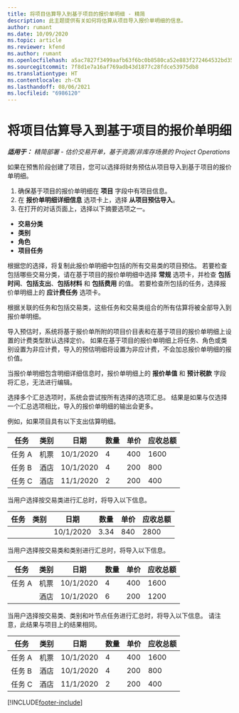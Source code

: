 ```yaml
---
title: 将项目估算导入到基于项目的报价单明细 - 精简
description: 此主题提供有关如何将估算从项目导入报价单明细的信息。
author: rumant
ms.date: 10/09/2020
ms.topic: article
ms.reviewer: kfend
ms.author: rumant
ms.openlocfilehash: a5ac7827f3499aafb63f6bc0b8580ca52e883f272464532bd353170a12b3ae55
ms.sourcegitcommit: 7f8d1e7a16af769adb43d1877c28fdce53975db8
ms.translationtype: HT
ms.contentlocale: zh-CN
ms.lasthandoff: 08/06/2021
ms.locfileid: "6986120"
---
```

# <a name="import-estimates-for-a-project-to-a-project-based-quote-line"></a>将项目估算导入到基于项目的报价单明细 

_**适用于：** 精简部署 - 估价交易开单，基于资源/非库存场景的 Project Operations_

如果在预售阶段创建了项目，您可以选择将财务预估从项目导入到基于项目的报价单明细。

1. 确保基于项目的报价单明细在 **项目** 字段中有项目信息。
2. 在 **报价单明细详细信息** 选项卡上，选择 **从项目预估导入**。
3. 在打开的对话页面上，选择以下摘要选项之一。

  - **交易分类**
  - **类别**
  - **角色** 
  - **项目任务**

根据您的选择，将复制此报价单明细中包括的所有交易类的项目预估。 若要检查包括哪些交易分类，请在基于项目的报价单明细中选择 **常规** 选项卡，并检查 **包括时间**、**包括支出**、**包括材料** 和 **包括费用** 的值。  若要检查所包括的任务，选择报价单明细上的 **应计费任务** 选项卡。

根据关联的任务和包括交易类，这些任务和交易类组合的所有估算将被全部导入到报价单明细。

导入预估时，系统将基于报价单所附的项目价目表和在基于项目的报价单明细上设置的计费类型默认选择定价。 如果在基于项目的报价单明细上将任务、角色或类别设置为非应计费，导入的预估明细将设置为非应计费，不会加总报价单明细的报价值。

当报价单明细包含明细详细信息时，报价单明细上的 **报价单值** 和 **预计税款** 字段将汇总，无法进行编辑。

选择多个汇总选项时，系统会尝试按所有选择的选项汇总。 结果是如果与仅选择一个汇总选项相比，导入的报价单明细的输出会更多。

例如，如果项目具有以下支出估算明细。

| 任务 | 类别 | 日期 | 数量 | 单价 | 应收总额 |
| --- | --- | --- | --- | --- | --- |
| 任务 A | 机票 | 10/1/2020 | 4 | 400 | 1600 |
| 任务 B | 酒店 | 10/1/2020 | 4 | 200 | 800 |
| 任务 C | 酒店 | 11/1/2020 | 2 | 200 | 400 |

当用户选择按交易类进行汇总时，将导入以下信息。

| 任务 | 类别 | 日期 | 数量 | 单价 | 应收总额 |
| --- | --- | --- | --- | --- | --- |
|||10/1/2020 | 3.34 | 840 | 2800 |

当用户选择按交易类和类别进行汇总时，将导入以下信息。

| 任务 | 类别 | 日期 | 数量 | 单价 | 应收总额 |
| --- | --- | --- | --- | --- | --- |
| 任务 A | 机票 | 10/1/2020 | 4 | 400 | 1600 |
| | 酒店 | 10/1/2020 | 6 | 200 | 1200 |

当用户选择按交易类、类别和叶节点任务进行汇总时，将导入以下信息。 请注意，此结果与项目上的结果相同。

| 任务 | 类别 | 日期 | 数量 | 单价 | 应收总额 |
| --- | --- | --- | --- | --- | --- |
| 任务 A | 机票 | 10/1/2020 | 4 | 400 | 1600 |
| 任务 B | 酒店 | 10/1/2020 | 4 | 200 | 800 |
| 任务 C | 酒店 | 11/1/2020 | 2 | 200 | 400 |


[!INCLUDE[footer-include](../../includes/footer-banner.md)]
